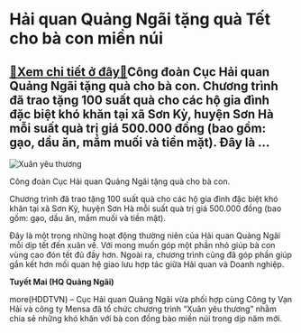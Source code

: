 Hải quan Quảng Ngãi tặng quà Tết cho bà con miền núi
====================================================

[:gift:Xem chi tiết ở đây:gift:](https://hddtvn.com/hai-quan-quang-ngai-tang-qua-tet-cho-ba-con-mien-nui/)Công đoàn Cục Hải quan Quảng Ngãi tặng quà cho bà con. Chương trình đã trao tặng 100 suất quà cho các hộ gia đình đặc biệt khó khăn tại xã Sơn Kỳ, huyện Sơn Hà mỗi suất quà trị giá 500.000 đồng (bao gồm: gạo, dầu ăn, mắm muối và tiền mặt). Đây là …
--------------------------------------------------------------------------------------------------------------------------------------------------------------------------------------------------------------------------------------------------------





![Xuân yêu thương](https://hddtvn.com/wp-content/uploads/2021/01/4416_image001.jpg "Xuân yêu thương")


Công đoàn Cục Hải quan Quảng Ngãi tặng quà cho bà con.



Chương trình đã trao tặng 100 suất quà cho các hộ gia đình đặc biệt khó khăn tại xã Sơn Kỳ, huyện Sơn Hà mỗi suất quà trị giá 500.000 đồng (bao gồm: gạo, dầu ăn, mắm muối và tiền mặt).


Đây là một trong những hoạt động thường niên của Hải quan Quảng Ngãi mỗi dịp tết đến xuân về. Với mong muốn góp một phần nhỏ giúp bà con vùng cao đón tết đủ đầy hơn. Ngoài ra, chương trình cũng đã góp phần giúp gắn kết hơn mối quan hệ giao lưu hợp tác giữa Hải quan và Doanh nghiệp.




**Tuyết Mai (HQ Quảng Ngãi)**



more(HDDTVN) – Cục Hải quan Quảng Ngãi vừa phối hợp cùng Công ty Vạn Hải và công ty Mensa đã tổ chức chương trình “Xuân yêu thương” nhằm chia sẻ những khó khăn với bà con đồng bào miền núi trong dịp năm mới.

